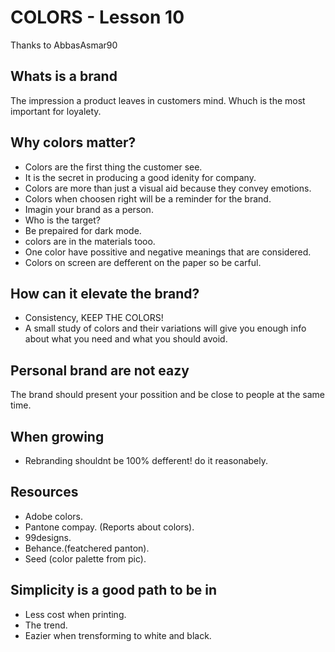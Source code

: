 # COLORS - Lesson 10
Thanks to AbbasAsmar90
## Whats is a brand 
The impression a product leaves in customers mind. Whuch is the most important for loyalety. 
## Why colors matter?
- Colors are the first thing the customer see.
- It is the secret in producing a good idenity for company.
- Colors are more than just a visual aid because they convey emotions.
- Colors when choosen right will be a reminder for the brand.
- Imagin your brand as a person.
- Who is the target?
- Be prepaired for dark mode.
- colors are in the materials tooo.
- One color have possitive and negative meanings that are considered.
- Colors on screen are defferent on the paper so be carful. 
## How can it elevate the brand?
- Consistency, KEEP THE COLORS!
- A small study of colors and their variations will give you enough info about what you need and what you should avoid.
## Personal brand are not eazy
The brand should present your possition and be close to people at the same time. 
## When growing
- Rebranding shouldnt be 100% defferent! do it reasonabely.
## Resources 
- Adobe colors.
- Pantone compay. (Reports about colors).
- 99designs.
- Behance.(featchered panton).
- Seed (color palette from pic).
## Simplicity is a good path to be in
- Less cost when printing.
- The trend.
- Eazier when trensforming to white and black.


